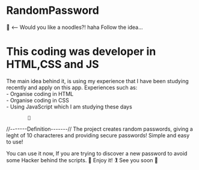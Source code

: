 # RandomPassword
🍜 <-- Would you like a noodles?! haha
Follow the idea...
<h1>This coding was developer in HTML,CSS and JS</h1>
The main idea behind it, is using my experience that I have been studying recently and apply on this app. Experiences such as:<br>
- Organise coding in HTML<br>
- Organise coding in CSS<br>
- Using JavaScript which I am studying these days

            📖
//-------Definition-------//
The project creates random passwords, giving a leght of 10 characteres and providing secure passwords!
Simple and easy to use!

You can use it now, If you are trying to discover a new password to avoid some Hacker behind the scripts. 👀
Enjoy it! 🏌
See you soon 👋

